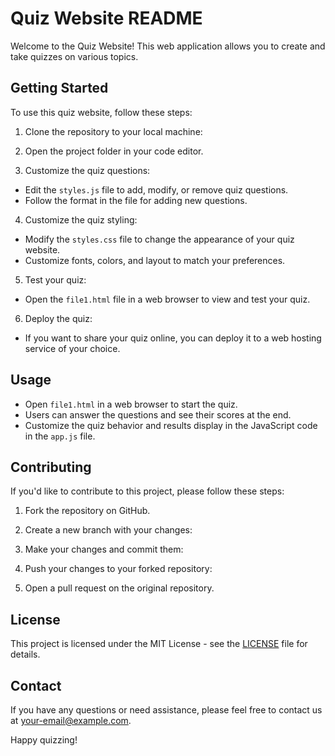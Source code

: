 # Quiz Website README

Welcome to the Quiz Website! This web application allows you to create and take quizzes on various topics.

## Getting Started

To use this quiz website, follow these steps:

1. Clone the repository to your local machine:

2. Open the project folder in your code editor.

3. Customize the quiz questions:
- Edit the `styles.js` file to add, modify, or remove quiz questions.
- Follow the format in the file for adding new questions.

4. Customize the quiz styling:
- Modify the `styles.css` file to change the appearance of your quiz website.
- Customize fonts, colors, and layout to match your preferences.

5. Test your quiz:
- Open the `file1.html` file in a web browser to view and test your quiz.

6. Deploy the quiz:
- If you want to share your quiz online, you can deploy it to a web hosting service of your choice.

## Usage

- Open `file1.html` in a web browser to start the quiz.
- Users can answer the questions and see their scores at the end.
- Customize the quiz behavior and results display in the JavaScript code in the `app.js` file.

## Contributing

If you'd like to contribute to this project, please follow these steps:

1. Fork the repository on GitHub.

2. Create a new branch with your changes:

3. Make your changes and commit them:

4. Push your changes to your forked repository:

5. Open a pull request on the original repository.

## License

This project is licensed under the MIT License - see the [LICENSE](LICENSE) file for details.

## Contact

If you have any questions or need assistance, please feel free to contact us at [your-email@example.com](mailto:your-email@example.com).

Happy quizzing!
